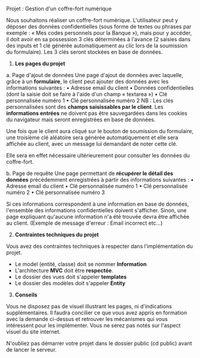 Projet : Gestion d'un coffre-fort numérique

Nous souhaitons réaliser un coffre-fort numérique. L'utilisateur peut y déposer des données confidentielles (sous forme de textes ou phrases par exemple : « Mes codes personnels pour la Banque »), mais pour y accéder, il doit avoir en sa possession 3 clés déterminées à l'avance (2 saisies dans des inputs et 1 clé générée automatiquement au clic lors de la soumission du formulaire).
Les 3 clés seront stockées en base de données.

1. **Les pages du projet**

a. Page d'ajout de données
Une page d'ajout de données avec laquelle, grâce à un **formulaire**, le client peut ajouter des données avec les informations suivantes :
• Adresse email du client
• Données confidentielles (dont la saisie doit se faire à l'aide d'un champ « textarea »)
• Clé personnalisée numéro 1
• Clé personnalisée numéro 2
NB : Les clés personnalisées sont des **champs saisissables par le client**.
Les **informations entrées** ne doivent pas être sauvegardées dans les cookies du navigateur mais seront enregistrées en base de données.

Une fois que le client aura cliqué sur le bouton de soumission du formulaire, une troisième clé aléatoire sera générée automatiquement et elle sera affichée au client, avec un message lui demandant de noter cette clé.

Elle sera en effet nécessaire ultérieurement pour consulter les données du coffre-fort.

b. Page de requête
Une page permettant de **récupérer le détail des données** précédemment enregistrées à partir des informations suivantes :
• Adresse email du client
• Clé personnalisée numéro 1
• Clé personnalisée numéro 2
• Clé personnalisée numéro 3

Si ces informations correspondent à une information en base de données, l'ensemble des informations confidentielles doivent s'afficher. Sinon, une page expliquant qu'aucune information n'a été trouvée devra être affichée au client. (Exemple de message d'erreur : Email incorrect etc…)


2. **Contraintes techniques du projet**

Vous avez des contraintes techniques à respecter dans l'implémentation du projet.

* Le model (entité, classe) doit se nommer **Information**
* L'architecture **MVC** doit être **respectée**.
* Le dossier des vues doit s'appeler **templates**
* Le dossier des modèles doit s'appeler **Entity**


3. **Conseils**

Vous ne disposez pas de visuel illustrant les pages, ni d'indications supplémentaires. Il faudra concilier ce que vous avez appris en formation avec la demande ci-dessus et retrouver les mécanismes qui vous intéressent pour les implémenter. Vous ne serez pas notés sur l'aspect visuel du site internet.

N'oubliez pas démarrer votre projet dans le dossier public (cd public) avant de lancer le serveur.
